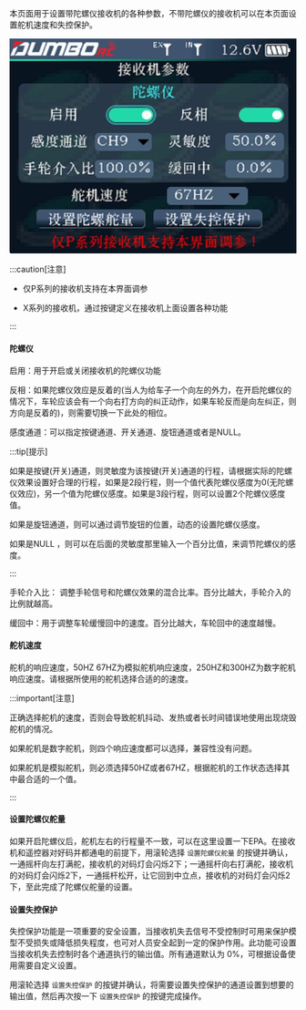 本页面用于设置带陀螺仪接收机的各种参数，不带陀螺仪的接收机可以在本页面设置舵机速度和失控保护。

![](../pic/521.jpg)

:::caution[注意]

- 仅P系列的接收机支持在本界面调参

- X系列的接收机，通过按键定义在接收机上面设置各种功能

:::

#### 陀螺仪

启用：用于开启或关闭接收机的陀螺仪功能

反相：如果陀螺仪效应是反着的(当人为给车子一个向左的外力，在开启陀螺仪的情况下，车轮应该会有一个向右打方向的纠正动作，如果车轮反而是向左纠正，则方向是反着的)，则需要切换一下此处的相位。

感度通道：可以指定按键通道、开关通道、旋钮通道或者是NULL。

:::tip[提示]

如果是按键(开关)通道，则灵敏度为该按键(开关)通道的行程，请根据实际的陀螺仪效果设置好合理的行程，如果是2段行程，则一个值代表陀螺仪感度为0(无陀螺仪效应)，另一个值为陀螺仪感度。如果是3段行程，则可以设置2个陀螺仪感度值。

如果是旋钮通道，则可以通过调节旋钮的位置，动态的设置陀螺仪感度。

如果是NULL ，则可以在后面的灵敏度那里输入一个百分比值，来调节陀螺仪的感度。

:::

手轮介入比： 调整手轮信号和陀螺仪效果的混合比率。百分比越大，手轮介入的比例就越高。

缓回中：用于调整车轮缓慢回中的速度。百分比越大，车轮回中的速度越慢。

#### 舵机速度

舵机的响应速度，50HZ 67HZ为模拟舵机响应速度，250HZ和300HZ为数字舵机响应速度。请根据所使用的舵机选择合适的的速度。

:::important[注意]

正确选择舵机的速度，否则会导致舵机抖动、发热或者长时间错误地使用出现烧毁舵机的情况。

如果舵机是数字舵机，则四个响应速度都可以选择，兼容性没有问题。

如果舵机是模拟舵机，则必须选择50HZ或者67HZ，根据舵机的工作状态选择其中最合适的一个值。

:::

#### 设置陀螺仪舵量

如果开启陀螺仪后，舵机左右的行程量不一致，可以在这里设置一下EPA。在接收机和遥控器对好码并都通电的前提下，用滚轮选择  `设置陀螺仪舵量`  的按键并确认，一通摇杆向左打满舵，接收机的对码灯会闪烁2下；一通摇杆向右打满舵，接收机的对码灯会闪烁2下，一通摇杆松开，让它回到中立点，接收机的对码灯会闪烁2下，至此完成了陀螺仪舵量的设置。

#### 设置失控保护

失控保护功能是一项重要的安全设置，当接收机失去信号不受控制时可用来保护模型不受损失或降低损失程度，也可对人员安全起到一定的保护作用。此功能可设置当接收机失去控制时各个通道执行的输出值。所有通道默认为 0%，可根据设备使用需要自定义设置。

用滚轮选择 `设置失控保护`  的按键并确认，将需要设置失控保护的通道设置到想要的输出值，然后再次按一下 `设置失控保护` 的按键完成操作。


